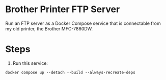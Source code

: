# Brother Printer FTP Server

Run an FTP server as a Docker Compose service that is connectable from my old printer, the Brother
MFC-7860DW.

# Steps

1. Run this service:

  ```shell
  docker compose up --detach --build --always-recreate-deps
  ```